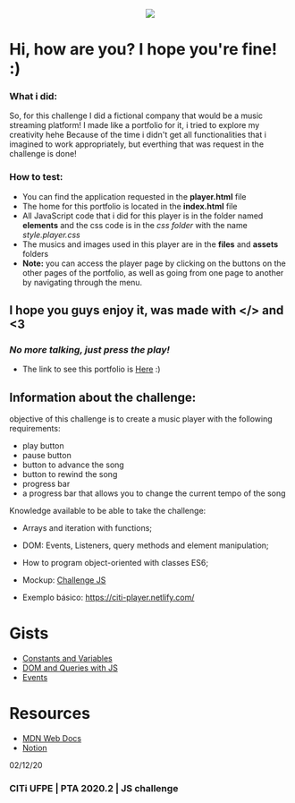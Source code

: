 <p align=center>
<img src="https://i.imgur.com/jOeqrIs.png"/>
</p>


# Hi, how are you? I hope you're fine! :)

### What i did: 
So, for this challenge I did a fictional company that would be a music streaming platform! 
I made like a portfolio for it, i tried to explore my creativity hehe
Because of the time i didn't get all functionalities that i imagined to work appropriately, but everthing that was request in the challenge is done!  

### How to test:
- You can find the application requested in the **player.html** file 
- The home for this portfolio is located in the **index.html** file
- All JavaScript code that i did for this player is in the folder named **elements** and the css code is in the *css folder* with the name *style.player.css*
- The musics and images used in this player are in the **files** and **assets** folders
- **Note:** you can access the player page by clicking on the buttons on the other pages of the portfolio, as well as going from one page to another by navigating through the menu. 


## I hope you guys enjoy it, was made with </> and <3

### *No more talking, just press the play!*

- The link to see this portfolio is [Here](https://shellyda.github.io/Music-Player-js/) :)


## Information about the challenge:
objective of this challenge is to create a music player with the following requirements:
 
 - play button
 - pause button
 - button to advance the song
 - button to rewind the song
 - progress bar
 - a progress bar that allows you to change the current tempo of the song

Knowledge available to be able to take the challenge:

- Arrays and iteration with functions;
- DOM: Events, Listeners, query methods and element manipulation;
- How to program object-oriented with classes ES6;

- Mockup: [Challenge JS](https://www.figma.com/file/UWCyOMrpFhyrVDiYHDS3By/desafio-js?node-id=0%3A1)
- Exemplo básico: https://citi-player.netlify.com/


# Gists
- [Constants and Variables](https://gist.github.com/jrmmendes/51c5e833860fdc942d7f3e5f1fb17d3a#file-const-var-let-md)
- [DOM and Queries with JS](https://gist.github.com/jrmmendes/51c5e833860fdc942d7f3e5f1fb17d3a#file-document-object-model-md)
- [Events](https://gist.github.com/jrmmendes/51c5e833860fdc942d7f3e5f1fb17d3a#file-events-md)

# Resources
- [MDN Web Docs](https://developer.mozilla.org/pt-BR)
- [Notion](https://www.notion.so/Js-2-a66831b9b73c4ecd8f4c4d3e8ce41f51)

02/12/20
### CITi UFPE | PTA 2020.2 | JS challenge 
